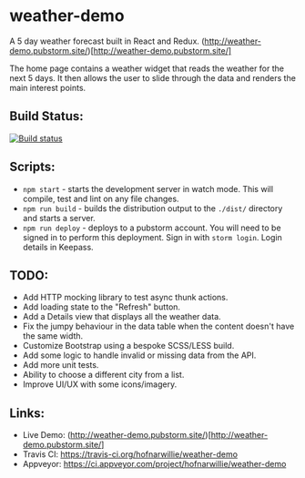 # weather-demo

A 5 day weather forecast built in React and Redux. (http://weather-demo.pubstorm.site/)[http://weather-demo.pubstorm.site/]

The home page contains a weather widget that reads the weather for the next 5 days. It then allows the user to slide through the data and renders the main interest points.

## Build Status:

[![Build status](https://ci.appveyor.com/api/projects/status/bncfvior69hdf0je?svg=true)](https://ci.appveyor.com/project/hofnarwillie/weather-demo)


## Scripts:

* `npm start` - starts the development server in watch mode. This will compile, test and lint on any file changes.
* `npm run build` - builds the distribution output to the `./dist/` directory and starts a server.
* `npm run deploy` - deploys to a pubstorm account. You will need to be signed in to perform this deployment. Sign in with `storm login`. Login details in Keepass.

## TODO:

* Add HTTP mocking library to test async thunk actions.
* Add loading state to the "Refresh" button.
* Add a Details view that displays all the weather data.
* Fix the jumpy behaviour in the data table when the content doesn't have the same width.
* Customize Bootstrap using a bespoke SCSS/LESS build.
* Add some logic to handle invalid or missing data from the API.
* Add more unit tests.
* Ability to choose a different city from a list.
* Improve UI/UX with some icons/imagery.

## Links:

* Live Demo: (http://weather-demo.pubstorm.site/)[http://weather-demo.pubstorm.site/]
* Travis CI: https://travis-ci.org/hofnarwillie/weather-demo
* Appveyor: https://ci.appveyor.com/project/hofnarwillie/weather-demo